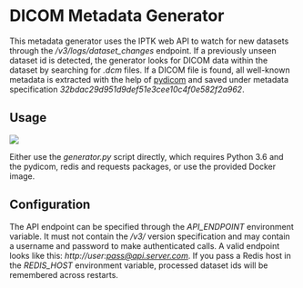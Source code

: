 # DICOM Metadata Generator
This metadata generator uses the IPTK web API to watch for new datasets through the */v3/logs/dataset_changes* endpoint. If a previously unseen dataset id is detected, the generator looks for DICOM data within the dataset by searching for *.dcm* files. If a DICOM file is found, all well-known metadata is extracted with the help of [pydicom](https://pydicom.github.io) and saved under metadata specification *32bdac29d951d9def51e3cee10c4f0e582f2a962*.

## Usage
<a href="https://hub.docker.com/r/iptk/generator-dicom/"><img src="https://img.shields.io/docker/build/iptk/generator-dicom.svg"></a>

Either use the *generator.py* script directly, which requires Python 3.6 and the pydicom, redis and requests packages, or use the provided Docker image.

## Configuration
The API endpoint can be specified through the *API_ENDPOINT* environment variable. It must not contain the */v3/* version specification and may contain a username and password to make authenticated calls. A valid endpoint looks like this: *http://user:pass@api.server.com*. If you pass a Redis host in the *REDIS_HOST* environment variable, processed dataset ids will be remembered across restarts.